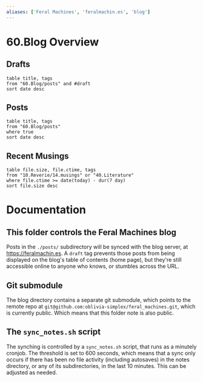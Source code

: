 ```yaml
---
aliases: ['Feral Machines', 'feralmachin.es', 'blog']
---
```


# 60.Blog Overview
 
 ## Drafts
 
 ```dataview
table title, tags
from "60.Blog/posts" and #draft
sort date desc
```

 ## Posts
```dataview
table title, tags
from "60.Blog/posts"
where true
sort date desc
```
 

## Recent Musings
```dataview
table file.size, file.ctime, tags
from "10.Reverie/14.musings" or "40.Literature"
where file.ctime >= date(today) - dur(7 day)
sort file.size desc
```

# Documentation

## This folder controls the Feral Machines blog

Posts in the `./posts/` subdirectory will be synced with the blog server, at https://feralmachin.es. A `draft` tag prevents those posts from being displayed on the blog's table of contents (home page), but they're still accessible online to anyone who knows, or stumbles across the URL.

## Git submodule

The blog directory contains a separate git submodule, which points to the remote repo at `git@github.com:oblivia-simplex/feral_machines.git`, which is currently public. Which means that this folder note is also public. 

## The `sync_notes.sh` script

The synching is controlled by a `sync_notes.sh` script, that runs as a minutely cronjob. The threshold is set to 600 seconds, which means that a sync only occurs if there has been no file activity (including autosaves) in the notes directory, or any of its subdirectories, in the last 10 minutes. This can be adjusted as needed.


